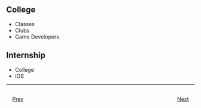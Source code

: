 ## College
- Classes
- Clubs
- 	Game Developers

## Internship
- College
- 	iOS

***

<div style="padding: 16;">
	<div style="float: left">
		<a href="../README.md">Prev</a>
	</div>
	<div style="float: right">
		<a href="swift.md">Next</a>
	</div>
</div>